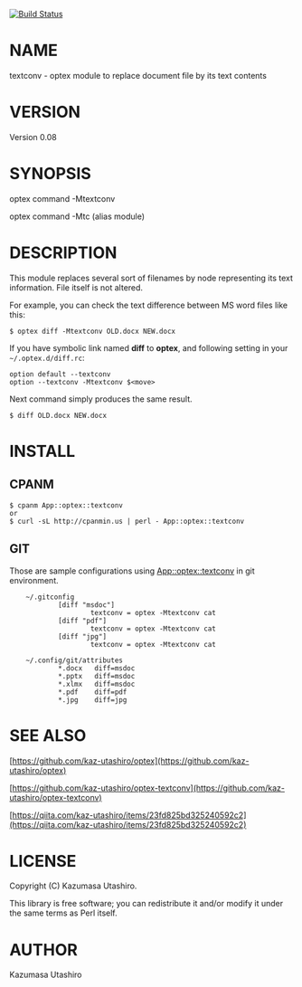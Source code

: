 [![Build Status](https://travis-ci.com/kaz-utashiro/optex-textconv.svg?branch=master)](https://travis-ci.com/kaz-utashiro/optex-textconv)
# NAME

textconv - optex module to replace document file by its text contents

# VERSION

Version 0.08

# SYNOPSIS

optex command -Mtextconv

optex command -Mtc (alias module)

# DESCRIPTION

This module replaces several sort of filenames by node representing
its text information.  File itself is not altered.

For example, you can check the text difference between MS word files
like this:

    $ optex diff -Mtextconv OLD.docx NEW.docx

If you have symbolic link named **diff** to **optex**, and following
setting in your `~/.optex.d/diff.rc`:

    option default --textconv
    option --textconv -Mtextconv $<move>

Next command simply produces the same result.

    $ diff OLD.docx NEW.docx

# INSTALL

## CPANM

    $ cpanm App::optex::textconv
    or
    $ curl -sL http://cpanmin.us | perl - App::optex::textconv

## GIT

Those are sample configurations using [App::optex::textconv](https://metacpan.org/pod/App::optex::textconv) in git
environment.

        ~/.gitconfig
                [diff "msdoc"]
                        textconv = optex -Mtextconv cat
                [diff "pdf"]
                        textconv = optex -Mtextconv cat
                [diff "jpg"]
                        textconv = optex -Mtextconv cat

        ~/.config/git/attributes
                *.docx   diff=msdoc
                *.pptx   diff=msdoc
                *.xlmx   diff=msdoc
                *.pdf    diff=pdf
                *.jpg    diff=jpg

# SEE ALSO

[https://github.com/kaz-utashiro/optex](https://github.com/kaz-utashiro/optex)

[https://github.com/kaz-utashiro/optex-textconv](https://github.com/kaz-utashiro/optex-textconv)

[https://qiita.com/kaz-utashiro/items/23fd825bd325240592c2](https://qiita.com/kaz-utashiro/items/23fd825bd325240592c2)

# LICENSE

Copyright (C) Kazumasa Utashiro.

This library is free software; you can redistribute it and/or modify
it under the same terms as Perl itself.

# AUTHOR

Kazumasa Utashiro
